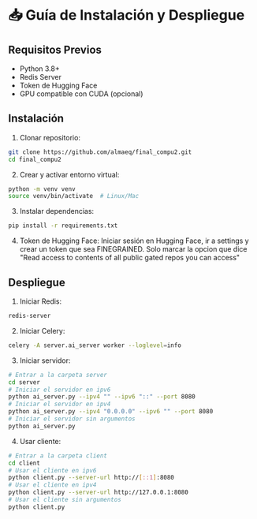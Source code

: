 # 📥 Guía de Instalación y Despliegue

## Requisitos Previos

- Python 3.8+
- Redis Server
- Token de Hugging Face
- GPU compatible con CUDA (opcional)

## Instalación

1. Clonar repositorio:
```bash
git clone https://github.com/almaeq/final_compu2.git
cd final_compu2
```

2. Crear y activar entorno virtual:
```bash
python -m venv venv
source venv/bin/activate  # Linux/Mac
```

3. Instalar dependencias:
```bash
pip install -r requirements.txt
```

4. Token de Hugging Face:
Iniciar sesión en Hugging Face, ir a settings y crear un token que sea FINEGRAINED. Solo marcar la opcion que dice "Read access to contents of all public gated repos you can access"

## Despliegue

1. Iniciar Redis:
```bash
redis-server 
```

2. Iniciar Celery:
```bash
celery -A server.ai_server worker --loglevel=info
```

3. Iniciar servidor:
```bash
# Entrar a la carpeta server
cd server
# Iniciar el servidor en ipv6
python ai_server.py --ipv4 "" --ipv6 "::" --port 8080
# Iniciar el servidor en ipv4
python ai_server.py --ipv4 "0.0.0.0" --ipv6 "" --port 8080
# Iniciar el servidor sin argumentos
python ai_server.py
```

4. Usar cliente:
```bash
# Entrar a la carpeta client
cd client
# Usar el cliente en ipv6
python client.py --server-url http://[::1]:8080
# Usar el cliente en ipv4
python client.py --server-url http://127.0.0.1:8080
# Usar el cliente sin argumentos
python client.py
```
